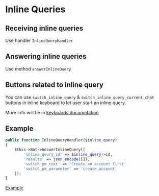 # Inline Queries
## Receiving inline queries
Use handler `InlineQueryHandler`

## Answering inline queries
Use method `answerInlineQuery`

## Buttons related to inline query
You can use `switch_inline_query` & `switch_inline_query_current_chat` buttons in inline keyboard to let user start an inline query.

More info will be in [keyboards documntation](https://muaath5.github.io/SimpleBotAPI/MessageWithKeyboards)

## Example
```php
public function InlineQueryHandler($inline_query)
{
    $this->Bot->AnswerInlineQuery([
        'inline_qeury_id' => $inline_query->id,
        'results' => json_encode([]),
        'switch_pm_text' => 'Create an account first'
        'switch_pm_parameter' => 'create_account'
    ]);
}
```

[Example](https://github.com/Muaath5/SimpleBotAPI/tree/examples/InlineQueriesIndexBot.php)